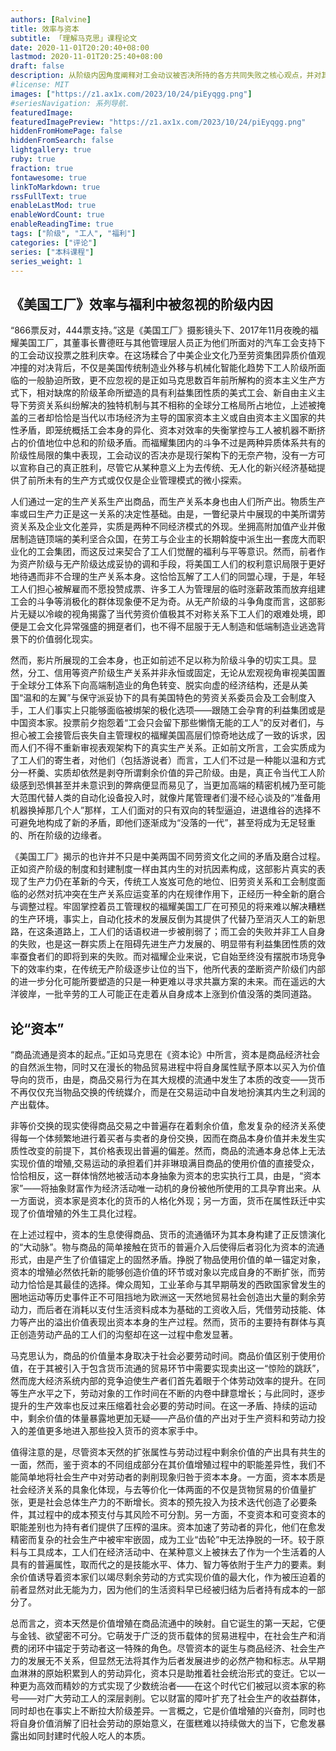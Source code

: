 ```yaml
---
authors: [Ralvine]
title: 效率与资本
subtitle: 「理解马克思」课程论文
date: 2020-11-01T20:20:40+08:00
lastmod: 2020-11-01T20:25:40+08:00
draft: false
description: 从阶级内因角度阐释对工会动议被否决所持的各方共同失败之核心观点，并对其指向的当代经济基础新变化背景以及中美劳资关系差异背后的阶级矛盾共性实质作出相应的评价。
#license: MIT
images: ["https://z1.ax1x.com/2023/10/24/piEyqgg.png"]
#seriesNavigation: 系列导航.
featuredImage: 
featuredImagePreview: "https://z1.ax1x.com/2023/10/24/piEyqgg.png"
hiddenFromHomePage: false
hiddenFromSearch: false
lightgallery: true
ruby: true
fraction: true
fontawesome: true
linkToMarkdown: true
rssFullText: true
enableLastMod: true
enableWordCount: true
enableReadingTime: true
tags: ["阶级", "工人", "福利"]
categories: ["评论"]
series: ["本科课程"]
series_weight: 1
---
```


<!--more-->

## 《美国工厂》效率与福利中被忽视的阶级内因

“866票反对，444票支持。”这是《美国工厂》摄影镜头下、2017年11月夜晚的福耀美国工厂，其董事长曹德旺与其他管理层人员正为他们所面对的汽车工会支持下的工会动议投票之胜利庆幸。在这场糅合了中美企业文化乃至劳资集团异质价值观冲撞的对决背后，不仅是美国传统制造业外移与机械化智能化趋势下工人阶级所面临的一般胁迫所致，更不应忽视的是正如马克思数百年前所解构的资本主义生产方式下，相对缺席的阶级革命所塑造的具有利益集团性质的美式工会、新自由主义主导下劳资关系纠纷解决的独特机制与其不相称的全球分工格局所占地位，上述被掩盖的三者却恰恰是当代以市场经济为主导的国家资本主义或自由资本主义国家的共性矛盾，即笼统概括工会本身的异化、资本对效率的失衡掌控与工人被机器不断挤占的价值地位中总和的阶级矛盾。而福耀集团内的斗争不过是两种异质体系共有的阶级性局限的集中表现，工会动议的否决亦是现行架构下的无奈产物，没有一方可以宣称自己的真正胜利，尽管它从某种意义上为去传统、无人化的新兴经济基础提供了前所未有的生产方式或仅仅是企业管理模式的微小探索。

人们通过一定的生产关系生产出商品，而生产关系本身也由人们所产出。物质生产率或曰生产力正是这一关系的决定性基础。由是，一瞥纪录片中展现的中美所谓劳资关系及企业文化差异，实质是两种不同经济模式的外现。坐拥高附加值产业并傲居制造链顶端的美利坚合众国，在劳工与企业主的长期斡旋中派生出一套庞大而职业化的工会集团，而这反过来契合了工人们觉醒的福利与平等意识。然而，前者作为资产阶级与无产阶级达成妥协的调和手段，将美国工人们的权利意识局限于更好地待遇而非不合理的生产关系本身。这恰恰瓦解了工人们的同盟心理，于是，年轻工人们担心被解雇而不愿投赞成票、许多工人为管理层的临时涨薪政策而放弃组建工会的斗争等消极化的群体现象便不足为奇。从无产阶级的斗争角度而言，这部影片无疑以冷峻的视角揭露了当代劳资价值极其不对称关系下工人们的艰难处境，即便是工会文化异常强盛的拥趸者们，也不得不屈服于无人制造和低端制造业逃逸背景下的价值弱化现实。

然而，影片所展现的工会本身，也正如前述不足以称为阶级斗争的切实工具。显然，分工、信用等资产阶级生产关系并非永恒或固定，无论从宏观视角审视美国置于全球分工体系下向高端制造业的角色转变、脱实向虚的经济结构，还是从美国“温和的左翼”与保守派妥协下的具有美国特色的劳资关系委员会及工会制度入手，工人们事实上只能够面临被绑架的极化选项——跟随工会孕育的利益集团或是中国资本家。投票前夕抱怨着“工会只会留下那些懒惰无能的工人”的反对者们，与担心被工会接管后丧失自主管理权的福耀美国高层们惊奇地达成了一致的诉求，因而人们不得不重新审视表观架构下的真实生产关系。正如前文所言，工会实质成为了工人们的寄生者，对他们（包括游说者）而言，工人们不过是一种能以温和方式分一杯羹、实质却依然是剥夺所谓剩余价值的异己阶级。由是，真正令当代工人阶级感到恐惧甚至并未意识到的弊病便显而易见了，当更加高端的精密机械乃至可能大范围代替人类的自动化设备投入时，就像片尾管理者们漫不经心谈及的“准备用机器换掉那几个人”那样，工人们面对的只有双向的转型逼迫，进退维谷的选择不可避免地构成了新的矛盾，即他们逐渐成为“没落的一代”，甚至将成为无足轻重的、所在阶级的边缘者。

《美国工厂》揭示的也许并不只是中美两国不同劳资文化之间的矛盾及磨合过程。正如资产阶级的制度和封建制度一样由其内生的对抗因素构成，这部影片真实的表现了生产力仍在革新的今天，传统工人岌岌可危的地位、旧劳资关系和工会制度面临的必然对抗冲突在生产关系应运变革的内在规律作用下，正经历一种全新的磨合与调整过程。牢固掌控着员工管理权的福耀美国工厂在可预见的将来难以解决糟糕的生产环境，事实上，自动化技术的发展反倒为其提供了代替乃至消灭人工的新思路，在这条道路上，工人们的话语权进一步被削弱了；而工会的失败并非工人自身的失败，也是这一群实质上在阻碍先进生产力发展的、明显带有利益集团性质的效率蚕食者们的即将到来的失败。而对福耀企业来说，它自始至终没有摆脱市场竞争下的效率约束，在传统无产阶级逐步让位的当下，他所代表的垄断资产阶级们内部的进一步分化可能所要塑造的只是一种更难以寻求共赢方案的未来。而在遥远的大洋彼岸，一批辛劳的工人可能正在走着从自身成本上涨到价值没落的类同道路。

## 论“资本”

“商品流通是资本的起点。”正如马克思在《资本论》中所言，资本是商品经济社会的自然派生物，同时又在漫长的物品贸易进程中将自身属性赋予原本以买入为价值导向的货币，由是，商品交易行为在其大规模的流通中发生了本质的改变——货币不再仅仅充当物品交换的传统媒介，而是在交易运动中自发地扮演其内生之利润的产出载体。 

非等价交换的现实使得商品交易之中普遍存在着剩余价值，愈发复杂的经济关系使得每一个体频繁地进行着买者与卖者的身份交换，因而在商品本身价值并未发生实质性改变的前提下，其价格表现出普遍的偏差。然而，商品的流通本身总体上无法实现价值的增殖,交易运动的承担着们并非琳琅满目商品的使用价值的直接受众，恰恰相反，这一群体悄然地被活动本身抽象为资本的忠实执行工具，由是，“资本家”——将抽象财富作为经济活动唯一动机的身份被他所使用的工具孕育出来。从一方面说，资本家是资本化的货币的人格化外现；另一方面，货币在属性跃迁中实现了价值增殖的外生工具化过程。

在上述过程中，资本的生息使得商品、货币的流通循环为其本身构建了正反馈演化的“大动脉”。物与商品的简单接触在货币的普遍介入后使得后者羽化为资本的流通形式，由是产生了价值锚定上的固然矛盾。挣脱了物品使用价值的单一锚定对象，资本的增殖必然依托新的能够创造价值的环节或对象以完成自身的不断扩张，而劳动力恰恰是其最佳的选择。俾众周知，工业革命与其早期萌发的西欧国家曾发生的圈地运动等历史事件正不可阻挡地为欧洲这一天然地贸易社会创造出大量的剩余劳动力，而后者在消耗以支付生活资料成本为基础的工资收入后，凭借劳动技能、体力等产出的溢出价值表现出资本本身的生产过程。然而，货币的主要持有群体与真正创造劳动产品的工人们的沟壑却在这一过程中愈发显著。

马克思认为，商品的价值量本身取决于社会必要劳动时间。商品价值区别于使用价值，在于其被引入于包含货币流通的贸易环节中需要实现卖出这一“惊险的跳跃”，然而庞大经济系统内部的竞争迫使生产者们首先着眼于个体劳动效率的提升。在同等生产水平之下，劳动对象的工作时间在不断的内卷中肆意增长；与此同时，逐步提升的生产效率也反过来压缩着社会必要的劳动时间。在这一矛盾、持续的运动中，剩余价值的体量暴露地更加无疑——产品价值的产出对于生产资料和劳动力投入的差值更多地进入那些投入货币的资本家手中。

值得注意的是，尽管资本天然的扩张属性与劳动过程中剩余价值的产出具有共生的一面，然而，鉴于资本的不同组成部分在其价值增殖过程中的职能差异性，我们不能简单地将社会生产中对劳动者的剥削现象归咎于资本本身。一方面，资本本质是社会经济关系的具象化体现，与去等价化一体两面的不仅是货物贸易的价值量扩张，更是社会总体生产力的不断增长。资本的预先投入为技术迭代创造了必要条件，其过程中的成本预支付与其风险不可分割。另一方面，不变资本和可变资本的职能差别也为持有者们提供了压榨的温床。资本加速了劳动者的异化，他们在愈发精密而复杂的社会生产中被牢牢嵌固，成为工业“齿轮”中无法挣脱的一环。较于原料与工具成本，工人们在经济活动中、在某种意义上被抹去了作为一个生活着的人具有的普遍属性，取而代之的是技能水平、体力、智力等依附于生产力的要素。剩余价值诱导着资本家们以竭尽剩余劳动的方式实现价值的最大化，作为被压迫着的前者显然对此无能为力，因为他们的生活资料早已经被归结为后者持有成本的一部分了。

总而言之，资本天然是价值增殖在商品流通中的映射。自它诞生的第一天起，它便与金钱、欲望密不可分。它萌发于广泛的货币载体的贸易进程中，在社会生产和消费的闭环中锚定于劳动者这一特殊的角色。尽管资本的诞生与商品经济、社会生产力的发展无不关系，但显然无法将其作为后者发展进步的必然产物和标志。从早期血淋淋的原始积累到人的劳动异化，资本只是助推着社会统治形式的变迁。它以一种更为高效而精妙的方式实现了少数统治者——在这个时代它们被冠以资本家的称号——对广大劳动工人的深层剥削。它以财富的障叶扩充了社会生产的收益群体，同时却也在事实上不断拉大阶级差异。一言概之，它是价值增殖的兴奋剂，同时也将自身价值消解了旧社会劳动的原始意义，在蛋糕难以持续做大的当下，它愈发暴露出如同封建时代般人吃人的本质。